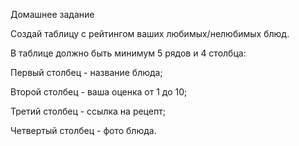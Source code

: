 Домашнее задание

Создай таблицу с рейтингом ваших любимых/нелюбимых блюд. 

В таблице должно быть минимум 5 рядов и 4 столбца: 

Первый столбец - название блюда;

Второй столбец - ваша оценка от 1 до 10;

Третий столбец - ссылка на рецепт;

Четвертый столбец - фото блюда.
 
